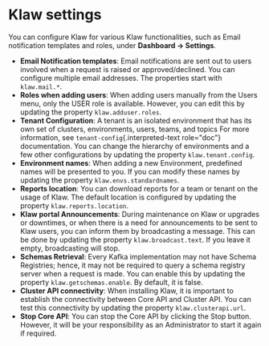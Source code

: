 # Klaw settings

You can configure Klaw for various Klaw functionalities, such as Email
notification templates and roles, under **Dashboard -\> Settings**.

-   **Email Notification templates**: Email notifications are sent out
    to users involved when a request is raised or approved/declined. You
    can configure multiple email addresses. The properties start with
    `klaw.mail.*`.
-   **Roles when adding users**: When adding users manually from the
    Users menu, only the USER role is available. However, you can edit
    this by updating the property `klaw.adduser.roles`.
-   **Tenant Configuration**: A tenant is an isolated environment that
    has its own set of clusters, environments, users, teams, and topics
    For more information, see `tenant-config`{.interpreted-text
    role="doc"} documentation. You can change the hierarchy of
    environments and a few other configurations by updating the property
    `klaw.tenant.config`.
-   **Environment names**: When adding a new Environment, predefined
    names will be presented to you. If you can modify these names by
    updating the property `klaw.envs.standardnames`.
-   **Reports location**: You can download reports for a team or tenant
    on the usage of Klaw. The default location is configured by updating
    the property `klaw.reports.location`.
-   **Klaw portal Announcements**: During maintenance on Klaw or
    upgrades or downtimes, or when there is a need for announcements to
    be sent to Klaw users, you can inform them by broadcasting a
    message. This can be done by updating the property
    `klaw.broadcast.text`. If you leave it empty, broadcasting will
    stop.
-   **Schemas Retrieval**: Every Kafka implementation may not have
    Schema Registries; hence, it may not be required to query a schema
    registry server when a request is made. You can enable this by
    updating the property `klaw.getschemas.enable`. By default, it is
    false.
-   **Cluster API connectivity**: When installing Klaw, it is important
    to establish the connectivity between Core API and Cluster API. You
    can test this connectivity by updating the property
    `klaw.clusterapi.url`.
-   **Stop Core API**: You can stop the Core API by clicking the Stop
    button. However, it will be your responsibility as an Administrator
    to start it again if required.
